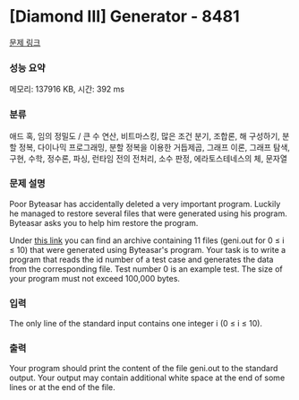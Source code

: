 # [Diamond III] Generator - 8481 

[문제 링크](https://www.acmicpc.net/problem/8481) 

### 성능 요약

메모리: 137916 KB, 시간: 392 ms

### 분류

애드 혹, 임의 정밀도 / 큰 수 연산, 비트마스킹, 많은 조건 분기, 조합론, 해 구성하기, 분할 정복, 다이나믹 프로그래밍, 분할 정복을 이용한 거듭제곱, 그래프 이론, 그래프 탐색, 구현, 수학, 정수론, 파싱, 런타임 전의 전처리, 소수 판정, 에라토스테네스의 체, 문자열

### 문제 설명

<p>Poor Byteasar has accidentally deleted a very important program. Luckily he managed to restore several files that were generated using his program. Byteasar asks you to help him restore the program.</p>

<p>Under <a href="https://onlinejudgeimages.s3-ap-northeast-1.amazonaws.com/problem/8481/genzaw.zip">this link</a> you can find an archive containing 11 files (geni.out for 0 ≤ i ≤ 10) that were generated using Byteasar's program. Your task is to write a program that reads the id number of a test case and generates the data from the corresponding file. Test number 0 is an example test. The size of your program must not exceed 100,000 bytes.</p>

### 입력 

 <p>The only line of the standard input contains one integer i (0 ≤ i ≤ 10).</p>

### 출력 

 <p>Your program should print the content of the file geni.out to the standard output. Your output may contain additional white space at the end of some lines or at the end of the file.</p>

